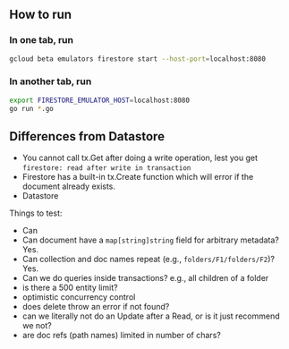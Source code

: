 ## How to run

### In one tab, run
```bash
gcloud beta emulators firestore start --host-port=localhost:8080
```

### In another tab, run
```bash
export FIRESTORE_EMULATOR_HOST=localhost:8080
go run *.go
``` 

## Differences from Datastore
- You cannot call tx.Get after doing a write operation, lest you get `firestore: read after write in transaction`
- Firestore has a built-in tx.Create function which will error if the document already exists.
- Datastore

Things to test:
- Can 
- Can document have a `map[string]string` field for arbitrary metadata? Yes.
- Can collection and doc names repeat (e.g., `folders/F1/folders/F2`)? Yes.
- Can we do queries inside transactions? e.g., all children of a folder
- is there a 500 entity limit?
- optimistic concurrency control
- does delete throw an error if not found?
- can we literally not do an Update after a Read, or is it just recommend we not?
- are doc refs (path names) limited in number of chars?